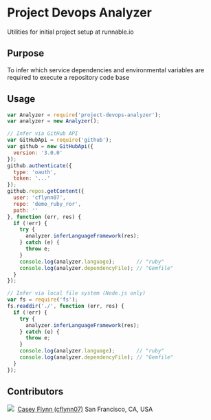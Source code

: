 Project Devops Analyzer
=======================

Utilities for initial project setup at runnable.io

Purpose
-------
To infer which service dependencies and environmental variables are required to execute a repository code base

Usage
-----
```js
var Analyzer = require('project-devops-analyzer');
var analyzer = new Analyzer();

// Infer via GitHub API
var GitHubApi = require('github');
var github = new GitHubApi({
  version: '3.0.0'
});
github.authenticate({
  type: 'oauth',
  token: '...'
});
github.repos.getContent({
  user: 'cflynn07',
  repo: 'demo_ruby_ror',
  path: ''
}, function (err, res) {
  if (!err) {
    try {
      analyzer.inferLanguageFramework(res);
    } catch (e) {
      throw e;
    }
    console.log(analyzer.language);       // "ruby"
    console.log(analyzer.dependencyFile); // "Gemfile"
  }
});

// Infer via local file system (Node.js only)
var fs = require('fs');
fs.readdir('./', function (err, res) {
  if (!err) {
    try {
      analyzer.inferLanguageFramework(res);
    } catch (e) {
      throw e;
    }
    console.log(analyzer.language);       // "ruby"
    console.log(analyzer.dependencyFile); // "Gemfile"
  }
});

```

Contributors
------------
<img src="http://www.gravatar.com/avatar/fd3c806f94926cbe683f3ddc878ae4d3?s=64">&nbsp;
[Casey Flynn (cflynn07)](https://github.com/cflynn07)
San Francisco, CA, USA  

